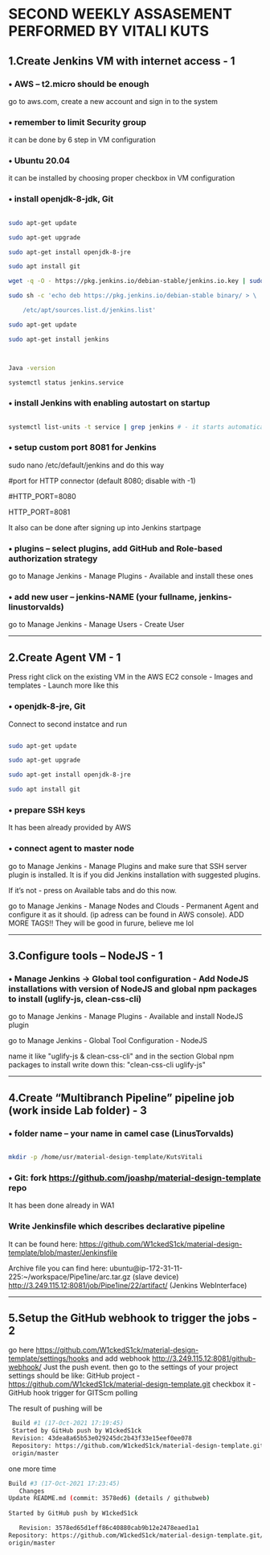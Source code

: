 # SECOND WEEKLY ASSASEMENT PERFORMED BY VITALI KUTS



## **1.Create Jenkins VM with internet access - 1**

###	•	AWS – t2.micro should be enough 

go to aws.com, create a new account and sign in to the system



###	•	remember to limit Security group  

it can be done by 6 step in VM configuration 



###	•	Ubuntu 20.04  

it can be installed by choosing proper checkbox in VM configuration 



###	•	install openjdk-8-jdk, Git 

```bash

sudo apt-get update

sudo apt-get upgrade

sudo apt-get install openjdk-8-jre

sudo apt install git

wget -q -O - https://pkg.jenkins.io/debian-stable/jenkins.io.key | sudo apt-key add -

sudo sh -c 'echo deb https://pkg.jenkins.io/debian-stable binary/ > \

    /etc/apt/sources.list.d/jenkins.list'

sudo apt-get update

sudo apt-get install jenkins



Java -version

systemctl status jenkins.service

```



###	•	install Jenkins with enabling autostart on startup 

```bash

systemctl list-units -t service | grep jenkins # - it starts automatically

```



###	•	setup custom port 8081 for Jenkins 

sudo nano /etc/default/jenkins and do this way  

#port for HTTP connector (default 8080; disable with -1)  

#HTTP_PORT=8080  

HTTP_PORT=8081  

It also can be done after signing up into Jenkins startpage



###	•	plugins – select plugins, add GitHub and Role-based authorization strategy 

go to Manage Jenkins - Manage Plugins - Available and install these ones



###	•	add new user – jenkins-NAME (your fullname, jenkins-linustorvalds) 

go to Manage Jenkins - Manage Users - Create User



---



## **2.Create Agent VM - 1**

Press right click on the existing VM in the AWS EC2 console  - Images and templates - Launch more like this  

### •	openjdk-8-jre, Git 

Connect to second instatce and run

```bash

sudo apt-get update

sudo apt-get upgrade

sudo apt-get install openjdk-8-jre

sudo apt install git

```



###	•	prepare SSH keys 

It has been already provided by AWS



###	•	connect agent to master node 

go to Manage Jenkins - Manage Plugins and make sure that SSH server plugin is installed. It is if you did Jenkins installation with suggested plugins. 

If it’s not - press on Available tabs and do this now.

go to Manage Jenkins - Manage Nodes and Clouds - Permanent Agent and configure it as it should. (ip adress can be found in AWS console). ADD MORE TAGS!! They will be good in furure, believe me lol

---



## **3.Configure tools – NodeJS - 1**

###	•	Manage Jenkins -> Global tool configuration - Add NodeJS installations with version of NodeJS and global npm packages to install (uglify-js, clean-css-cli) 

go to Manage Jenkins - Manage Plugins - Available and install NodeJS plugin  

go to Manage Jenkins - Global Tool Configuration - NodeJS 

name it like "uglify-js & clean-css-cli" and in the section Global npm packages to install write down this: "clean-css-cli uglify-js"

---



## **4.Create “Multibranch Pipeline” pipeline job (work inside Lab folder) - 3**



###	•	folder name – your name in camel case (LinusTorvalds) 

```bash

mkdir -p /home/usr/material-design-template/KutsVitali

```

###	•	Git: fork https://github.com/joashp/material-design-template repo 

It has been done already in WA1

### Write Jenkinsfile which describes declarative pipeline 
It can be found here: https://github.com/W1ckedS1ck/material-design-template/blob/master/Jenkinsfile

Archive file you can find here:
ubuntu@ip-172-31-11-225:~/workspace/Pipe1ine/arc.tar.gz (slave device) 
http://3.249.115.12:8081/job/Pipe1ine/22/artifact/ (Jenkins WebInterface)

---

## **5.Setup the GitHub webhook to trigger the jobs - 2**
go here https://github.com/W1ckedS1ck/material-design-template/settings/hooks and add webhook http://3.249.115.12:8081/github-webhook/ Just the push event.
then go to the settings of your project
settings should be like:
GitHub project - https://github.com/W1ckedS1ck/material-design-template.git 
checkbox it - GitHub hook trigger for GITScm polling

The result of pushing will be 
```bash
 Build #1 (17-Oct-2021 17:19:45)
 Started by GitHub push by W1ckedS1ck
 Revision: 43dea8a65b53e029245dc2b43f33e15eef0ee078
 Repository: https://github.com/W1ckedS1ck/material-design-template.git/
 origin/master
 ```
 one more time
 ```bash
 Build #3 (17-Oct-2021 17:23:45)
	Changes
Update README.md (commit: 3578ed6) (details / githubweb)
	
Started by GitHub push by W1ckedS1ck

	Revision: 3578ed65d1eff86c40880cab9b12e2478eaed1a1
Repository: https://github.com/W1ckedS1ck/material-design-template.git/
origin/master
```

